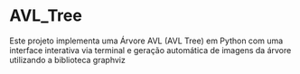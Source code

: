# AVL_Tree
Este projeto implementa uma Árvore AVL (AVL Tree) em Python com uma interface interativa via terminal e geração automática de imagens da árvore utilizando a biblioteca graphviz

